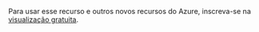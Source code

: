 ﻿Para usar esse recurso e outros novos recursos do Azure, inscreva-se na [visualização gratuita](https://account.windowsazure.com/PreviewFeatures).

<!--HONumber=42-->

